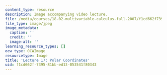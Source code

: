 ```yaml
---
content_type: resource
description: Image accompanying video lecture.
file: /media/courses/18-02-multivariable-calculus-fall-2007/f1cd662f739581bbed13053541f80343_17.jpg
file_type: image/jpeg
image_metadata:
  caption: ''
  credit: ''
  image-alt: ''
learning_resource_types: []
ocw_type: OCWImage
resourcetype: Image
title: 'Lecture 17: Polar Coordinates'
uid: f1cd662f-7395-81bb-ed13-053541f80343
---
```

